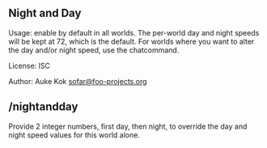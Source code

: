 
## Night and Day

Usage: enable by default in all worlds. The per-world day and night
speeds will be kept at 72, which is the default. For worlds where
you want to alter the day and/or night speed, use the chatcommand.

License: ISC

Author: Auke Kok <sofar@foo-projects.org>

## /nightandday

Provide 2 integer numbers, first day, then night, to override the
day and night speed values for this world alone.

